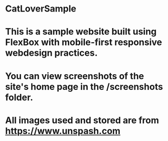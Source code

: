 # CatLoverSample

# This is a sample website built using FlexBox with mobile-first responsive webdesign practices. 
# You can view screenshots of the site's home page in the /screenshots folder.
# All images used and stored are from https://www.unspash.com
